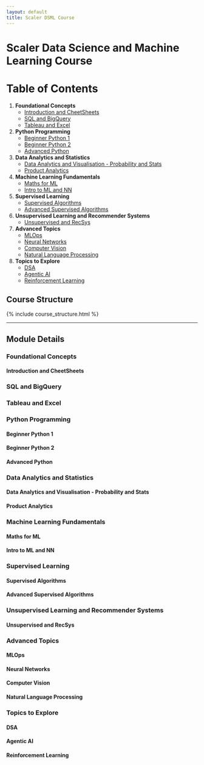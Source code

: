 ```yaml
---
layout: default
title: Scaler DSML Course
---
```


# Scaler Data Science and Machine Learning Course

# Table of Contents

1.  **Foundational Concepts**
    *   [Introduction and CheetSheets](#introduction-and-cheetsheets)
    *   [SQL and BigQuery](#sql-and-bigquery)
    *   [Tableau and Excel](#tableau-and-excel)
2.  **Python Programming**
    *   [Beginner Python 1](#beginner-python-1)
    *   [Beginner Python 2](#beginner-python-2)
    *   [Advanced Python](#advanced-python)
3.  **Data Analytics and Statistics**
    *   [Data Analytics and Visualisation - Probability and Stats](#data-analytics-and-visualisation---probability-and-stats)
    *   [Product Analytics](#product-analytics)
4.  **Machine Learning Fundamentals**
    *   [Maths for ML](#maths-for-ml)
    *   [Intro to ML and NN](#intro-to-ml-and-nn)
5.  **Supervised Learning**
    *   [Supervised Algorithms](#supervised-algorithms)
    *   [Advanced Supervised Algorithms](#advanced-supervised-algorithms)
6.  **Unsupervised Learning and Recommender Systems**
    *   [Unsupervised and RecSys](#unsupervised-and-recsys)
7.  **Advanced Topics**
    *   [MLOps](#mlops)
    *   [Neural Networks](#neural-networks)
    *   [Computer Vision](#computer-vision)
    *   [Natural Language Processing](#natural-language-processing)
8. **Topics to Explore**
    * [DSA](#dsa)
    * [Agentic AI](#agentic-ai)
    * [Reinforcement Learning](#reinforcement-learning)


## Course Structure

{% include course_structure.html %}

---

## Module Details

### Foundational Concepts

#### Introduction and CheetSheets


### SQL and BigQuery

### Tableau and Excel

### Python Programming

#### Beginner Python 1
#### Beginner Python 2
#### Advanced Python

### Data Analytics and Statistics

#### Data Analytics and Visualisation - Probability and Stats
#### Product Analytics

### Machine Learning Fundamentals

#### Maths for ML
#### Intro to ML and NN

### Supervised Learning

#### Supervised Algorithms
#### Advanced Supervised Algorithms

### Unsupervised Learning and Recommender Systems

#### Unsupervised and RecSys

### Advanced Topics

#### MLOps
#### Neural Networks
#### Computer Vision
#### Natural Language Processing

### Topics to Explore
#### DSA
#### Agentic AI
#### Reinforcement Learning


